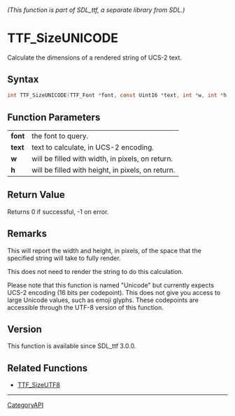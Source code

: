 ###### (This function is part of SDL_ttf, a separate library from SDL.)
# TTF_SizeUNICODE

Calculate the dimensions of a rendered string of UCS-2 text.

## Syntax

```c
int TTF_SizeUNICODE(TTF_Font *font, const Uint16 *text, int *w, int *h);

```

## Function Parameters

|              |                                                   |
| ------------ | ------------------------------------------------- |
| **font**     | the font to query.                                |
| **text**     | text to calculate, in UCS-2 encoding.             |
| **w**        | will be filled with width, in pixels, on return.  |
| **h**        | will be filled with height, in pixels, on return. |

## Return Value

Returns 0 if successful, -1 on error.

## Remarks

This will report the width and height, in pixels, of the space that the
specified string will take to fully render.

This does not need to render the string to do this calculation.

Please note that this function is named "Unicode" but currently expects
UCS-2 encoding (16 bits per codepoint). This does not give you access to
large Unicode values, such as emoji glyphs. These codepoints are accessible
through the UTF-8 version of this function.

## Version

This function is available since SDL_ttf 3.0.0.

## Related Functions

* [TTF_SizeUTF8](TTF_SizeUTF8)

----
[CategoryAPI](CategoryAPI)

